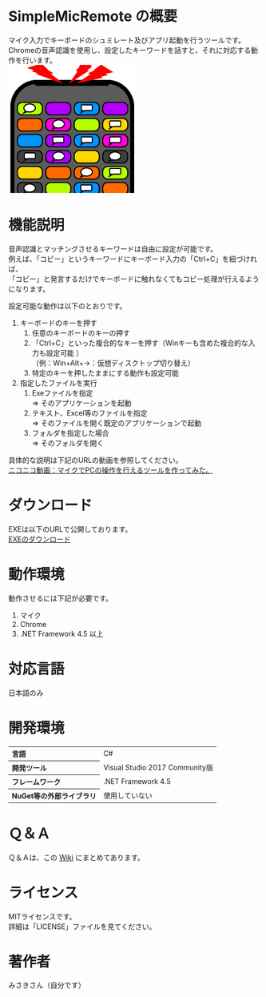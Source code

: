 # SimpleMicRemote の概要
マイク入力でキーボードのシュミレート及びアプリ起動を行うツールです。  
Chromeの音声認識を使用し、設定したキーワードを話すと、それに対応する動作を行います。  
![icon](https://github.com/misaki01/SimpleMicRemote/blob/image/icon.png)  

# 機能説明
音声認識とマッチングさせるキーワードは自由に設定が可能です。  
例えば、「コピー」というキーワードにキーボード入力の「Ctrl+C」を紐づければ、  
「コピー」と発言するだけでキーボードに触れなくてもコピー処理が行えるようになります。  
  
設定可能な動作は以下のとおりです。  
1. キーボードのキーを押す
    1. 任意のキーボードのキーの押す
    1. 「Ctrl+C」といった複合的なキーを押す（Winキーも含めた複合的な入力も設定可能 ）  
      （例：Win+Alt+→：仮想ディスクトップ切り替え）
    1. 特定のキーを押したままにする動作も設定可能
1. 指定したファイルを実行
    1. Exeファイルを指定  
      ⇒ そのアプリケーションを起動
    1. テキスト、Excel等のファイルを指定   
      ⇒ そのファイルを開く既定のアプリケーションで起動
    1. フォルダを指定した場合  
      ⇒ そのフォルダを開く
  
具体的な説明は下記のURLの動画を参照してください。  
[ニコニコ動画：マイクでPCの操作を行えるツールを作ってみた。](https://www.nicovideo.jp/watch/sm34754175)  
  
# ダウンロード
EXEは以下のURLで公開しております。  
[EXEのダウンロード](https://drive.google.com/file/d/1WScc-yonPnNDPomsmNQnYekVgb8bDh5E)  
  
# 動作環境
動作させるには下記が必要です。  
1. マイク
1. Chrome
1. .NET Framework 4.5 以上
  
# 対応言語
日本語のみ  
  
# 開発環境
<table>
<tr><th align="left">言語</th><td>C#</td></tr>
<tr><th align="left">開発ツール</th><td>Visual Studio 2017 Community版</td></tr>
<tr><th align="left">フレームワーク</th><td>.NET Framework 4.5</td></tr>
<tr><th align="left">NuGet等の外部ライブラリ</th><td>使用していない</td></tr>
</table>
  
# Ｑ＆Ａ
Ｑ＆Ａは、この [Wiki](https://github.com/misaki01/SimpleMicRemote/wiki/Q&A) にまとめてあります。  
  
# ライセンス
MITライセンスです。  
詳細は「LICENSE」ファイルを見てください。  
    
# 著作者
みさきさん（自分です）
